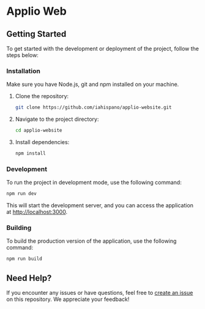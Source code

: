 # Applio Web

## Getting Started

To get started with the development or deployment of the project, follow the steps below:

### Installation
Make sure you have Node.js, git and npm installed on your machine.

1. Clone the repository:

   ```bash
   git clone https://github.com/iahispano/applio-website.git
   ```

2. Navigate to the project directory:

   ```bash
   cd applio-website
   ```

3. Install dependencies:

   ```bash
   npm install
   ```

### Development

To run the project in development mode, use the following command:

```bash
npm run dev
```

This will start the development server, and you can access the application at [http://localhost:3000](http://localhost:3000).

### Building

To build the production version of the application, use the following command:

```bash
npm run build
```

## Need Help?

If you encounter any issues or have questions, feel free to [create an issue](https://github.com/iahispano/applio-website/issues) on this repository. We appreciate your feedback!
